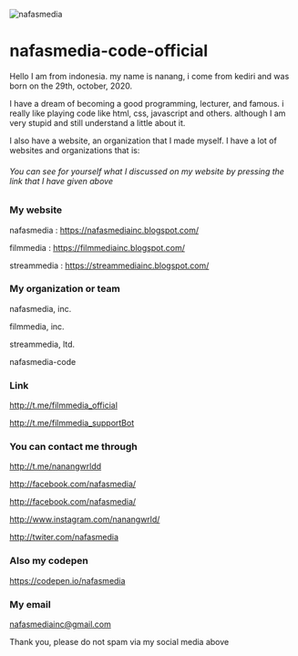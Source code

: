 ![nafasmedia](https://1.bp.blogspot.com/-48YQHDn1Js0/XvvXtK14v5I/AAAAAAAABUM/uETTSLxxTTEO3pQdp4fz-wPA2eCqCUZUACK4BGAsYHg/s320/nafasmedia-img.png)


# nafasmedia-code-official

Hello I am from indonesia.
my name is nanang, i come from kediri and was born on the 29th, october, 2020.

I have a dream of becoming a good programming, lecturer, and famous.
i really like playing code like html, css, javascript and others.
although I am very stupid and still understand a little about it.

I also have a website, an organization that I made myself. I have a lot of websites and organizations
that is:

###### You can see for yourself what I discussed on my website by pressing the link that I have given above

### My website

nafasmedia : https://nafasmediainc.blogspot.com/

filmmedia : https://filmmediainc.blogspot.com/

streammedia : https://streammediainc.blogspot.com/

### My organization or team

nafasmedia, inc.

filmmedia, inc.

streammedia, ltd.

nafasmedia-code

### Link
http://t.me/filmmedia_official

http://t.me/filmmedia_supportBot

### You can contact me through
http://t.me/nanangwrldd

http://facebook.com/nafasmedia/

http://facebook.com/nafasmedia/

http://www.instagram.com/nanangwrld/

http://twiter.com/nafasmedia

### Also my codepen

https://codepen.io/nafasmedia

### My email

nafasmediainc@gmail.com

Thank you, please do not spam via my social media above
